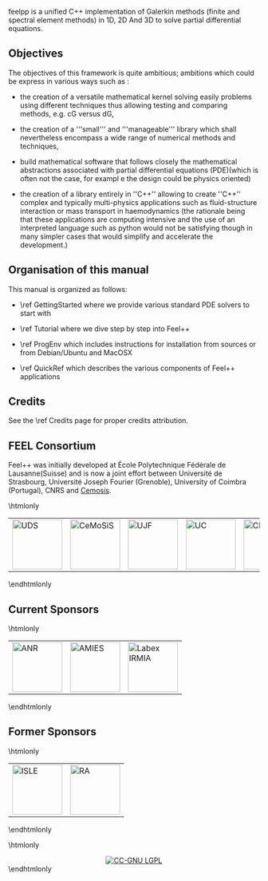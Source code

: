 feelpp is a unified C++ implementation of Galerkin methods (finite and
spectral element methods) in 1D, 2D And 3D to solve partial
differential equations.


## Objectives 

The objectives of this framework is quite ambitious; ambitions which
could be express in various ways such as :

 - the creation of a versatile mathematical kernel solving easily
 problems using different techniques thus allowing testing and
 comparing methods, e.g. cG versus dG,

 - the creation of a '''small''' and '''manageable''' library which
 shall nevertheless encompass a wide range of numerical methods and
 techniques,

 - build mathematical software that follows closely the mathematical
 abstractions associated with partial differential equations
 (PDE)(which is often not the case, for exampl e the design
 could be physics oriented)

 - the creation of a library entirely in ''C++'' allowing to create
 ''C++'' complex and typically multi-physics applications such as
 fluid-structure interaction or mass transport in
 haemodynamics (the rationale being that these applications
 are computing intensive and the use of an interpreted language such
 as python would not be satisfying though in many simpler cases that
 would simplify and accelerate the development.)

## Organisation of this manual 

This manual is organized as follows:

  - \ref GettingStarted where we provide various standard PDE solvers to start
  with

  - \ref Tutorial where we dive step by step into Feel++

  - \ref ProgEnv which includes instructions for installation from sources or
  from Debian/Ubuntu and MacOSX

  - \ref QuickRef which describes the various components of Feel++ applications



##  Credits

See the \ref Credits page for proper credits attribution.


## FEEL Consortium 

Feel++ was initially developed at École Polytechnique Fédérale de
Lausanne(Suisse) and is now a joint effort between Université de
Strasbourg, Université Joseph Fourier (Grenoble), University of
Coimbra (Portugal), CNRS and [Cemosis](http://www.cemosis.fr).

\htmlonly
<center>
<table border=0px">
<tr>
  <td><a href="http://www.unistra.fr/"><img alt="UDS" src="logo_uds.png" width="100"/></a></td>
  <td><a href="http://www.cemosis.fr/"><img alt="CeMoSiS" src="logo_cemosis.png" width="100"/></a></td>
  <td><a href="http://www.ujf-grenoble.fr/"><img alt="UJF" src="logo_ujf.jpg" width="100"/></a></td>
  <td><a href="http://www.uc.pt/"><img alt="UC" src="logo_uc.png" width="100"/></a></td>
  <td><a href="http://www.cnrs.fr/"><img alt="CNRS" src="logo_cnrs.png" width="100"/></a></td>
  <td><a href="http://www.imati.cnr.it/"><img alt="IMATI" src="logo_imati.jpg" width="100"/></a></td>
</tr>
</table>
</center>
\endhtmlonly


## Current Sponsors

\htmlonly
<center>
<table border=0px">
<tr>
  <td><a href="http://www.agence-nationale-recherche.fr/"><img alt="ANR" src="logo_anr.png" width="100"/></a></td>
  <td><a href="http://agence-maths-entreprises.fr/"><img alt="AMIES" src="logo_amies.png" width="100"/></a></td>
  <td><a href="http://labex-irmia.u-strasbg.fr/"><img alt="Labex IRMIA" src="logoIRMIA.png" width="100"/></a></td>
</tr>
</table>
</center>
\endhtmlonly

## Former Sponsors

\htmlonly
<center>
<table border=0px">
<tr>
  <td><a href="http://cluster-isle.grenoble-inp.fr/ "><img alt="ISLE" src="logo_isle.jpeg" width="100"/></a></td>
  <td><a href="http://www.rhonealpes.fr/ "><img alt="RA" src="logo_ra.png" width="100"/></a></td>
</tr>
</table>
</center>
\endhtmlonly


\htmlonly
<center>
<a href="http://creativecommons.org/licenses/LGPL/2.1/"><img alt="CC-GNU LGPL" border="0" src="http://creativecommons.org/images/public/cc-LGPL-a.png" /></a>
</center>
\endhtmlonly

